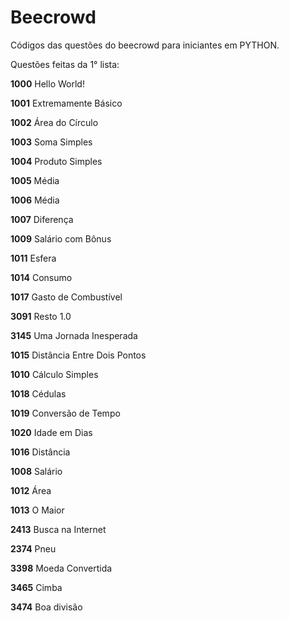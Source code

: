 # Beecrowd
Códigos das questões do beecrowd para iniciantes em PYTHON.

Questões feitas da 1° lista:

**1000** Hello World!

**1001** Extremamente Básico

**1002** Área do Círculo

**1003** Soma Simples

**1004** Produto Simples

**1005** Média

**1006** Média

**1007** Diferença

**1009** Salário com Bônus

**1011** Esfera

**1014** Consumo

**1017** Gasto de Combustível

**3091** Resto 1.0

**3145** Uma Jornada Inesperada

**1015** Distância Entre Dois Pontos

**1010** Cálculo Simples

**1018** Cédulas

**1019** Conversão de Tempo

**1020** Idade em Dias

**1016** Distância

**1008** Salário

**1012** Área

**1013** O Maior

**2413** Busca na Internet

**2374** Pneu

**3398** Moeda Convertida

**3465** Cimba

**3474** Boa divisão
